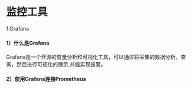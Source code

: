 # 监控工具

1.Grafana

#### 1）什么是Grafana

Grafana是一个开源的度量分析和可视化工具，可以通过将采集的数据分析，查询，然后进行可视化的展示,并能实现报警。

#### 2）使用Grafana连接Prometheus